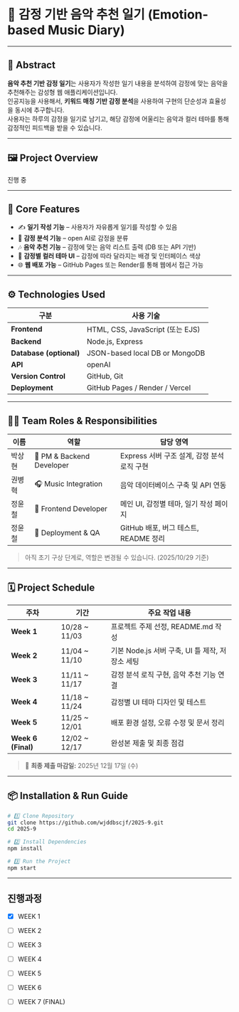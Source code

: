 # 🎵 감정 기반 음악 추천 일기 (Emotion-based Music Diary)
---

## 🧠 Abstract

**음악 추천 기반 감정 일기**는 사용자가 작성한 일기 내용을 분석하여 감정에 맞는 음악을 추천해주는 감성형 웹 애플리케이션입니다.  
인공지능을 사용해서, **키워드 매칭 기반 감정 분석**을 사용하여 구현의 단순성과 효율성을 동시에 추구합니다.  
사용자는 하루의 감정을 일기로 남기고, 해당 감정에 어울리는 음악과 컬러 테마를 통해 감정적인 피드백을 받을 수 있습니다.

---

## 🖼️ Project Overview

진행 중

---

## 🧩 Core Features

- ✍️ **일기 작성 기능** – 사용자가 자유롭게 일기를 작성할 수 있음  
- 💬 **감정 분석 기능** – open AI로 감정을 분류  
- 🎶 **음악 추천 기능** – 감정에 맞는 음악 리스트 출력 (DB 또는 API 기반)  
- 🎨 **감정별 컬러 테마 UI** – 감정에 따라 달라지는 배경 및 인터페이스 색상  
- 🌐 **웹 배포 가능** – GitHub Pages 또는 Render를 통해 웹에서 접근 가능  

---

## ⚙️ Technologies Used

| 구분 | 사용 기술 |
|------|------------|
| **Frontend** | HTML, CSS, JavaScript (또는 EJS) |
| **Backend** | Node.js, Express |
| **Database (optional)** | JSON-based local DB or MongoDB |
| **API** | openAI | YouTube Search API(optional) / Spotify API(optional) |
| **Version Control** | GitHub, Git |
| **Deployment** | GitHub Pages / Render / Vercel |

---

## 👨‍💻 Team Roles & Responsibilities

| 이름 | 역할 | 담당 영역 |
|------|------|-----------|
| 박상현 | 👑 PM & Backend Developer | Express 서버 구조 설계, 감정 분석 로직 구현 |
| 권병혁 | 🎧 Music Integration | 음악 데이터베이스 구축 및 API 연동 |
| 정윤철 | 🎨 Frontend Developer | 메인 UI, 감정별 테마, 일기 작성 페이지 |
| 정윤철 | 🧱 Deployment & QA | GitHub 배포, 버그 테스트, README 정리 |

>  아직 초기 구상 단계로, 역할은 변경될 수 있습니다. (2025/10/29 기준)

---

## 🗓️ Project Schedule

| 주차 | 기간 | 주요 작업 내용 |
|------|------|----------------|
| **Week 1** | 10/28 ~ 11/03 | 프로젝트 주제 선정, README.md 작성 |
| **Week 2** | 11/04 ~ 11/10 | 기본 Node.js 서버 구축, UI 틀 제작, 저장소 세팅 |
| **Week 3** | 11/11 ~ 11/17 | 감정 분석 로직 구현, 음악 추천 기능 연결 |
| **Week 4** | 11/18 ~ 11/24 | 감정별 UI 테마 디자인 및 테스트 |
| **Week 5** | 11/25 ~ 12/01 | 배포 환경 설정, 오류 수정 및 문서 정리 |
| **Week 6 (Final)** | 12/02 ~ 12/17 | 완성본 제출 및 최종 점검 |

> 📅 **최종 제출 마감일:** 2025년 12월 17일 (수)

---

## 📦 Installation & Run Guide

```bash
# 1️⃣ Clone Repository
git clone https://github.com/wjddbscjf/2025-9.git
cd 2025-9

# 2️⃣ Install Dependencies
npm install

# 3️⃣ Run the Project
npm start
```
---
## 진행과정

- [X] WEEK 1
- [ ] WEEK 2
- [ ] WEEK 3 
- [ ] WEEK 4
- [ ] WEEK 5
- [ ] WEEK 6
- [ ] WEEK 7 (FINAL)

